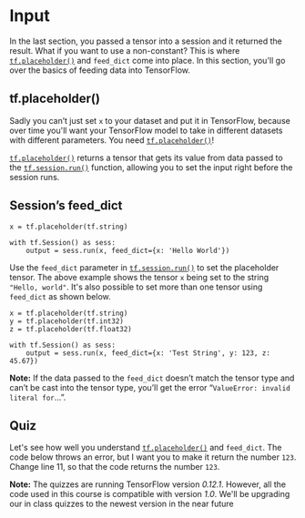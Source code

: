 # Input

In the last section, you passed a tensor into a session and it returned the result. What if you want to use a non-constant? This is where [`tf.placeholder()`](https://www.tensorflow.org/api_docs/python/tf/placeholder) and `feed_dict` come into place. In this section, you'll go over the basics of feeding data into TensorFlow.

## tf.placeholder()

Sadly you can’t just set `x` to your dataset and put it in TensorFlow, because over time you'll want your TensorFlow model to take in different datasets with different parameters. You need [`tf.placeholder()`](https://www.tensorflow.org/api_docs/python/tf/placeholder)!

[`tf.placeholder()`](https://www.tensorflow.org/api_docs/python/tf/placeholder) returns a tensor that gets its value from data passed to the [`tf.session.run()`](https://www.tensorflow.org/api_docs/python/tf/Session#run) function, allowing you to set the input right before the session runs.

## Session’s feed_dict

```
x = tf.placeholder(tf.string)

with tf.Session() as sess:
    output = sess.run(x, feed_dict={x: 'Hello World'})

```

Use the `feed_dict` parameter in [`tf.session.run()`](https://www.tensorflow.org/api_docs/python/tf/Session#run) to set the placeholder tensor. The above example shows the tensor `x` being set to the string `"Hello, world"`. It's also possible to set more than one tensor using `feed_dict` as shown below.

```
x = tf.placeholder(tf.string)
y = tf.placeholder(tf.int32)
z = tf.placeholder(tf.float32)

with tf.Session() as sess:
    output = sess.run(x, feed_dict={x: 'Test String', y: 123, z: 45.67})

```

**Note:** If the data passed to the `feed_dict` doesn’t match the tensor type and can’t be cast into the tensor type, you’ll get the error “`ValueError: invalid literal for`...”.

## Quiz

Let's see how well you understand [`tf.placeholder()`](https://www.tensorflow.org/api_docs/python/tf/placeholder) and `feed_dict`. The code below throws an error, but I want you to make it return the number `123`. Change line 11, so that the code returns the number `123`.

**Note:** The quizzes are running TensorFlow version *0.12.1*. However, all the code used in this course is compatible with version *1.0*. We'll be upgrading our in class quizzes to the newest version in the near future
